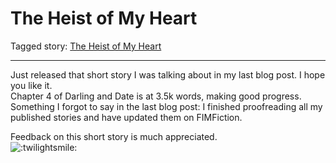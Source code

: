 # The Heist of My Heart

Tagged story: [The Heist of My Heart](https://www.fimfiction.net/story/538410/the-heist-of-my-heart)

***

Just released that short story I was talking about in my last blog post. I hope you like it.  
Chapter 4 of Darling and Date is at 3.5k words, making good progress.  
Something I forgot to say in the last blog post: I finished proofreading all my published stories and have updated them on FIMFiction.

Feedback on this short story is much appreciated.  
![:twilightsmile:](../../../ponies/emotes/twilightsmile.png)
